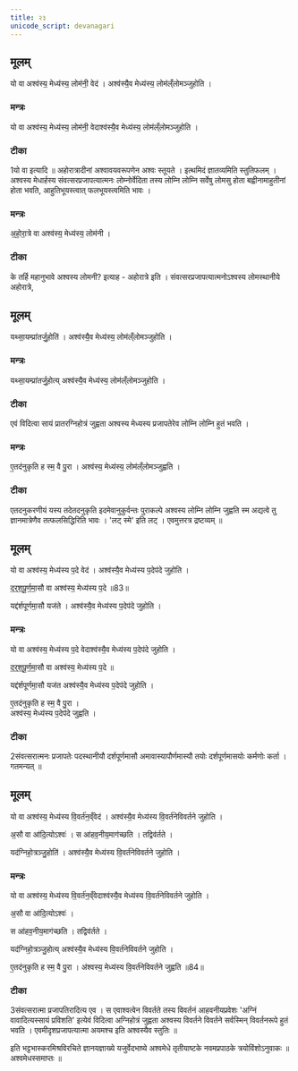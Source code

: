 ```yaml
---
title: २३
unicode_script: devanagari
---
```

## मूलम्
यो वा अश्व॑स्य॒ मेध्य॑स्य॒ लोम॑नी॒ वेद॑ ।
अश्व॑स्यै॒व मेध्य॑स्य॒ लोम॑ल्ँलोमञ्जुहोति ।
### मन्त्रः
यो वा अश्व॑स्य॒ मेध्य॑स्य॒ लोम॑नी॒ वेदाश्व॑स्यै॒व मेध्य॑स्य॒ लोम॑ल्ँलोमञ्जुहोति ।

### टीका
1यो वा इत्यादि ॥ अहोरात्रादीनां अश्वावयवरूपणेन अश्वः स्तूयते । इत्थमिदं ज्ञातव्यमिति स्तुतिफलम् । अश्वस्य मेधार्हस्य संवत्सरप्रजापत्यात्मनः लोम्नोर्वेदिता तस्य लोम्नि लोम्नि सर्वेषु लोमसु होता बह्वीनामाहुतीनां होता भवति, आहुतिभूयस्त्वात् फलभूयस्त्वमिति भावः ।
### मन्त्रः
अ॒हो॒रा॒त्रे वा अश्व॑स्य॒ मेध्य॑स्य॒ लोम॑नी ।

### टीका
के तर्हि महानुभावे अश्वस्य लोमनी? इत्याह - अहोरात्रे इति । संवत्सरप्रजापत्यात्मनोऽश्वस्य लोमस्थानीये अहोरात्रे,

## मूलम्
यथ्सा॒यम्प्रा॑तर्जु॒होति॑ ।
अश्व॑स्यै॒व मेध्य॑स्य॒ लोम॑ल्ँलोमञ्जुहोति ।
### मन्त्रः

यथ्सा॒यम्प्रा॑तर्जु॒होत्य् अश्व॑स्यै॒व मेध्य॑स्य॒ लोम॑ल्ँलोमञ्जुहोति ।
### टीका

एवं विदित्वा सायं प्रातरग्निहोत्रं जुह्वता अश्वस्य मेध्यस्य प्रजापतेरेव लोम्नि लोम्नि हुतं भवति ।
### मन्त्रः
ए॒तद॑नुकृति ह स्म॒ वै पु॒रा ।
अश्व॑स्य॒ मेध्य॑स्य॒ लोम॑ल्ँलोमञ्जुह्वति ।

### टीका

एतदनुकरणीयं यस्य तदेतदनुकृति इदमेवानुकुर्वन्तः पुराकल्पे अश्वस्य लोम्नि लोम्नि जुह्वति स्म अद्यत्वे तु ज्ञानमात्रेणैव तत्फलसिद्धिरिति भावः । 'लट् स्मे' इति लट् । एवमुत्तरत्र द्रष्टव्यम् ॥
## मूलम्
यो वा अश्व॑स्य॒ मेध्य॑स्य प॒दे वेद॑ ।
अश्व॑स्यै॒व मेध्य॑स्य प॒देप॑दे जुहोति ।

द॒र्॒श॒पू॒र्ण॒मा॒सौ वा अश्व॑स्य॒ मेध्य॑स्य प॒दे ॥83॥  

यद्द॑र्शपूर्णमा॒सौ यज॑ते ।
अश्व॑स्यै॒व मेध्य॑स्य प॒देप॑दे जुहोति ।

### मन्त्रः
यो वा अश्व॑स्य॒ मेध्य॑स्य प॒दे वेदाश्व॑स्यै॒व मेध्य॑स्य प॒देप॑दे जुहोति ।

द॒र्॒श॒पू॒र्ण॒मा॒सौ वा अश्व॑स्य॒ मेध्य॑स्य प॒दे ॥

यद्द॑र्शपूर्णमा॒सौ यज॑त  अश्व॑स्यै॒व मेध्य॑स्य प॒देप॑दे जुहोति ।  

ए॒तद॑नुकृति ह स्म॒ वै पु॒रा ।  
अश्व॑स्य॒ मेध्य॑स्य प॒देप॑दे जुह्वति ।
### टीका
2संवत्सरात्मनः प्रजापतेः पदस्थानीयौ दर्शपूर्णमासौ अमावास्यापौर्णमास्यौ तयोः दर्शपूर्णमासयोः कर्मणोः कर्ता । गतमन्यत् ॥
## मूलम्
यो वा अश्व॑स्य॒ मेध्य॑स्य वि॒वर्त॑न॒व्ँवेद॑ ।
अश्व॑स्यै॒व मेध्य॑स्य वि॒वर्त॑नेविवर्तने जुहोति ।  

अ॒सौ वा आ॑दि॒त्योऽश्वः॑ ।
स आ॑हव॒नीय॒माग॑च्छति ।
तद्विव॑र्तते ।


यद॑ग्निहो॒त्रञ्जु॒होति॑ ।
अश्व॑स्यै॒व मेध्य॑स्य वि॒वर्त॑नेविवर्तने जुहोति ।

### मन्त्रः
यो वा अश्व॑स्य॒ मेध्य॑स्य वि॒वर्त॑न॒व्ँवेदाश्व॑स्यै॒व मेध्य॑स्य वि॒वर्त॑नेविवर्तने जुहोति ।  

अ॒सौ वा आ॑दि॒त्योऽश्वः॑ ।  

स आ॑हव॒नीय॒माग॑च्छति ।
तद्विव॑र्तते ।

यद॑ग्निहो॒त्रञ्जु॒होत्य् अश्व॑स्यै॒व मेध्य॑स्य वि॒वर्त॑नेविवर्तने जुहोति ।  

ए॒तद॑नुकृति ह स्म॒ वै पु॒रा ।
अ॑श्वस्य॒ मेध्य॑स्य वि॒वर्त॑नेविवर्तने जुह्वति ॥84॥  


### टीका
3संवत्सरात्मा प्रजापतिरादित्य एव । स एवाश्वत्वेन विवर्तते तस्य विवर्तनं आहवनीयप्रवेशः 'अग्निं वावादित्यस्सायं प्रविशति' इत्येवं विदित्वा अग्निहोत्रं जुह्वता अश्वस्य विवर्तने विवर्तने सर्वस्मिन् विवर्तनरूपे हुतं भवति । एवमीदृशप्रजापत्यात्मा अयमश्च इति अश्वस्यैव स्तुतिः ॥

इति भट्टभास्करमिश्रविरचिते ज्ञानयज्ञाख्ये यजुर्वेदभाष्ये अश्वमेधे तृतीयाष्टके नवमप्रपाठके त्रयोविंशोऽनुवाकः ॥
अश्वमेधस्समाप्तः ॥  

